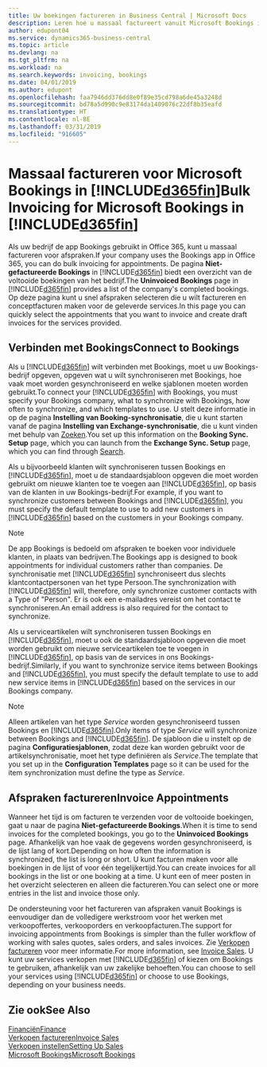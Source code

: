```yaml
---
title: Uw boekingen factureren in Business Central | Microsoft Docs
description: Leren hoe u massaal factureert vanuit Microsoft Bookings in Business Central.
author: edupont04
ms.service: dynamics365-business-central
ms.topic: article
ms.devlang: na
ms.tgt_pltfrm: na
ms.workload: na
ms.search.keywords: invoicing, bookings
ms.date: 04/01/2019
ms.author: edupont
ms.openlocfilehash: faa7946dd376dd8e0f89e35cd798a6de45a3248d
ms.sourcegitcommit: bd78a5d990c9e83174da1409076c22df8b35eafd
ms.translationtype: HT
ms.contentlocale: nl-BE
ms.lasthandoff: 03/31/2019
ms.locfileid: "916605"
---
```

# <a name="bulk-invoicing-for-microsoft-bookings-in-included365finincludesd365finmdmd"></a><span data-ttu-id="8b4b4-103">Massaal factureren voor Microsoft Bookings in [!INCLUDE[d365fin](includes/d365fin_md.md)]</span><span class="sxs-lookup"><span data-stu-id="8b4b4-103">Bulk Invoicing for Microsoft Bookings in [!INCLUDE[d365fin](includes/d365fin_md.md)]</span></span>
<span data-ttu-id="8b4b4-104">Als uw bedrijf de app Bookings gebruikt in Office 365, kunt u massaal factureren voor afspraken.</span><span class="sxs-lookup"><span data-stu-id="8b4b4-104">If your company uses the Bookings app in Office 365, you can do bulk invoicing for appointments.</span></span> <span data-ttu-id="8b4b4-105">De pagina **Niet-gefactureerde Bookings** in [!INCLUDE[d365fin](includes/d365fin_md.md)] biedt een overzicht van de voltooide boekingen van het bedrijf.</span><span class="sxs-lookup"><span data-stu-id="8b4b4-105">The **Uninvoiced Bookings** page in [!INCLUDE[d365fin](includes/d365fin_md.md)] provides a list of the company's completed bookings.</span></span> <span data-ttu-id="8b4b4-106">Op deze pagina kunt u snel afspraken selecteren die u wilt factureren en conceptfacturen maken voor de geleverde services.</span><span class="sxs-lookup"><span data-stu-id="8b4b4-106">In this page you can quickly select the appointments that you want to invoice and create draft invoices for the services provided.</span></span>  

## <a name="connect-to-bookings"></a><span data-ttu-id="8b4b4-107">Verbinden met Bookings</span><span class="sxs-lookup"><span data-stu-id="8b4b4-107">Connect to Bookings</span></span>
<span data-ttu-id="8b4b4-108">Als u [!INCLUDE[d365fin](includes/d365fin_md.md)] wilt verbinden met Bookings, moet u uw Bookings-bedrijf opgeven, opgeven wat u wilt synchroniseren met Bookings, hoe vaak moet worden gesynchroniseerd en welke sjablonen moeten worden gebruikt.</span><span class="sxs-lookup"><span data-stu-id="8b4b4-108">To connect your [!INCLUDE[d365fin](includes/d365fin_md.md)] with Bookings, you must specify your Bookings company, what to synchronize with Bookings, how often to synchronize, and which templates to use.</span></span> <span data-ttu-id="8b4b4-109">U stelt deze informatie in op de pagina **Instelling van Booking-synchronisatie**, die u kunt starten vanaf de pagina **Instelling van Exchange-synchronisatie**, die u kunt vinden met behulp van [Zoeken](ui-search.md).</span><span class="sxs-lookup"><span data-stu-id="8b4b4-109">You set up this information on the **Booking Sync. Setup** page, which you can launch from the **Exchange Sync. Setup** page, which you can find through [Search](ui-search.md).</span></span>  

<span data-ttu-id="8b4b4-110">Als u bijvoorbeeld klanten wilt synchroniseren tussen Bookings en [!INCLUDE[d365fin](includes/d365fin_md.md)], moet u de standaardsjabloon opgeven die moet worden gebruikt om nieuwe klanten toe te voegen aan [!INCLUDE[d365fin](includes/d365fin_md.md)], op basis van de klanten in uw Bookings-bedrijf.</span><span class="sxs-lookup"><span data-stu-id="8b4b4-110">For example, if you want to synchronize customers between Bookings and [!INCLUDE[d365fin](includes/d365fin_md.md)], you must specify the default template to use to add new customers in [!INCLUDE[d365fin](includes/d365fin_md.md)] based on the customers in your Bookings company.</span></span>  

> [!NOTE]
> <span data-ttu-id="8b4b4-111">De app Bookings is bedoeld om afspraken te boeken voor individuele klanten, in plaats van bedrijven.</span><span class="sxs-lookup"><span data-stu-id="8b4b4-111">The Bookings app is designed to book appointments for individual customers rather than companies.</span></span> <span data-ttu-id="8b4b4-112">De synchronisatie met [!INCLUDE[d365fin](includes/d365fin_md.md)] synchroniseert dus slechts klantcontactpersonen van het type Persoon.</span><span class="sxs-lookup"><span data-stu-id="8b4b4-112">The synchronization with [!INCLUDE[d365fin](includes/d365fin_md.md)] will, therefore, only synchronize customer contacts with a Type of "Person".</span></span> <span data-ttu-id="8b4b4-113">Er is ook een e-mailadres vereist om het contact te synchroniseren.</span><span class="sxs-lookup"><span data-stu-id="8b4b4-113">An email address is also required for the contact to synchronize.</span></span>  

<span data-ttu-id="8b4b4-114">Als u serviceartikelen wilt synchroniseren tussen Bookings en [!INCLUDE[d365fin](includes/d365fin_md.md)], moet u ook de standaardsjabloon opgeven die moet worden gebruikt om nieuwe serviceartikelen toe te voegen in [!INCLUDE[d365fin](includes/d365fin_md.md)], op basis van de services in ons Bookings-bedrijf.</span><span class="sxs-lookup"><span data-stu-id="8b4b4-114">Similarly, if you want to synchronize service items between Bookings and [!INCLUDE[d365fin](includes/d365fin_md.md)], you must specify the default template to use to add new service items in [!INCLUDE[d365fin](includes/d365fin_md.md)] based on the services in our Bookings company.</span></span>  

> [!NOTE]
> <span data-ttu-id="8b4b4-115">Alleen artikelen van het type *Service* worden gesynchroniseerd tussen Bookings en [!INCLUDE[d365fin](includes/d365fin_md.md)].</span><span class="sxs-lookup"><span data-stu-id="8b4b4-115">Only items of type *Service* will synchronize between Bookings and [!INCLUDE[d365fin](includes/d365fin_md.md)].</span></span> <span data-ttu-id="8b4b4-116">De sjabloon die u instelt op de pagina **Configuratiesjablonen**, zodat deze kan worden gebruikt voor de artikelsynchronisatie, moet het type definiëren als *Service*.</span><span class="sxs-lookup"><span data-stu-id="8b4b4-116">The template that you set up in the **Configuration Templates** page so it can be used for the item synchronization must define the type as *Service*.</span></span>

## <a name="invoice-appointments"></a><span data-ttu-id="8b4b4-117">Afspraken factureren</span><span class="sxs-lookup"><span data-stu-id="8b4b4-117">Invoice Appointments</span></span>
<span data-ttu-id="8b4b4-118">Wanneer het tijd is om facturen te verzenden voor de voltooide boekingen, gaat u naar de pagina **Niet-gefactureerde Bookings**.</span><span class="sxs-lookup"><span data-stu-id="8b4b4-118">When it is time to send invoices for the completed bookings, you go to the **Uninvoiced Bookings** page.</span></span> <span data-ttu-id="8b4b4-119">Afhankelijk van hoe vaak de gegevens worden gesynchroniseerd, is de lijst lang of kort.</span><span class="sxs-lookup"><span data-stu-id="8b4b4-119">Depending on how often the information is synchronized, the list is long or short.</span></span> <span data-ttu-id="8b4b4-120">U kunt facturen maken voor alle boekingen in de lijst of voor één tegelijkertijd.</span><span class="sxs-lookup"><span data-stu-id="8b4b4-120">You can create invoices for all bookings in the list or one booking at a time.</span></span> <span data-ttu-id="8b4b4-121">U kunt een of meer posten in het overzicht selecteren en alleen die factureren.</span><span class="sxs-lookup"><span data-stu-id="8b4b4-121">You can select one or more entries in the list and invoice those only.</span></span>  

<span data-ttu-id="8b4b4-122">De ondersteuning voor het factureren van afspraken vanuit Bookings is eenvoudiger dan de volledigere werkstroom voor het werken met verkoopoffertes, verkooporders en verkoopfacturen.</span><span class="sxs-lookup"><span data-stu-id="8b4b4-122">The support for invoicing appointments from Bookings is simpler than the fuller workflow of working with sales quotes, sales orders, and sales invoices.</span></span> <span data-ttu-id="8b4b4-123">Zie [Verkopen factureren](sales-how-invoice-sales.md) voor meer informatie.</span><span class="sxs-lookup"><span data-stu-id="8b4b4-123">For more information, see [Invoice Sales](sales-how-invoice-sales.md).</span></span> <span data-ttu-id="8b4b4-124">U kunt uw services verkopen met [!INCLUDE[d365fin](includes/d365fin_md.md)] of kiezen om Bookings te gebruiken, afhankelijk van uw zakelijke behoeften.</span><span class="sxs-lookup"><span data-stu-id="8b4b4-124">You can choose to sell your services using [!INCLUDE[d365fin](includes/d365fin_md.md)] or choose to use Bookings, depending on your business needs.</span></span>  

## <a name="see-also"></a><span data-ttu-id="8b4b4-125">Zie ook</span><span class="sxs-lookup"><span data-stu-id="8b4b4-125">See Also</span></span>
[<span data-ttu-id="8b4b4-126">Financiën</span><span class="sxs-lookup"><span data-stu-id="8b4b4-126">Finance</span></span>](finance.md)  
[<span data-ttu-id="8b4b4-127">Verkopen factureren</span><span class="sxs-lookup"><span data-stu-id="8b4b4-127">Invoice Sales</span></span>](sales-how-invoice-sales.md)  
[<span data-ttu-id="8b4b4-128">Verkopen instellen</span><span class="sxs-lookup"><span data-stu-id="8b4b4-128">Setting Up Sales</span></span>](sales-setup-sales.md)  
[<span data-ttu-id="8b4b4-129">Microsoft Bookings</span><span class="sxs-lookup"><span data-stu-id="8b4b4-129">Microsoft Bookings</span></span>](https://products.office.com/en-us/business/scheduling-and-booking-app)  
